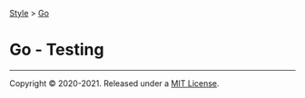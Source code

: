 [Style](../README.md) > [Go](./README.md)

# Go - Testing

---
Copyright © 2020-2021. Released under a [MIT License](https://opensource.org/licenses/MIT).
